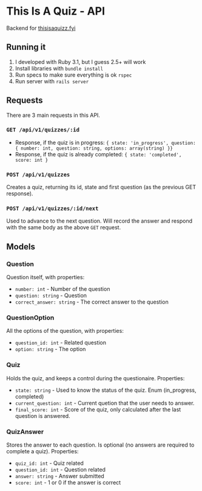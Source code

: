 # This Is A Quiz - API

Backend for [thisisaquizz.fyi](https://thisisaquizz.fyi)

## Running it

1. I developed with Ruby 3.1, but I guess 2.5+ will work
2. Install libraries with `bundle install`
3. Run specs to make sure everything is ok `rspec`
4. Run server with `rails server`

## Requests

There are 3 main requests in this API.

### `GET /api/v1/quizzes/:id`

- Response, if the quiz is in progress: `{ state: 'in_progress', question: { number: int, question: string, options: array(string) }}`
- Response, if the quiz is already completed: `{ state: 'completed', score: int }`

### `POST /api/v1/quizzes`

Creates a quiz, returning its id, state and first question (as the previous GET response).

### `POST /api/v1/quizzes/:id/next`

Used to advance to the next question. Will record the answer and respond with the same body as the above `GET` request.

## Models

### Question

Question itself, with properties:
- `number: int` - Number of the question
- `question: string` - Question
- `correct_answer: string` - The correct answer to the question

### QuestionOption

All the options of the question, with properties:
- `question_id: int` - Related question
- `option: string` - The option

### Quiz

Holds the quiz, and keeps a control during the questionaire. Properties:
- `state: string` - Used to know the status of the quiz. Enum (in_progress, completed)
- `current_question: int` - Current quetion that the user needs to answer.
- `final_score: int` - Score of the quiz, only calculated after the last question is answered.

### QuizAnswer

Stores the answer to each question. Is optional (no answers are required to complete a quiz). Properties:
- `quiz_id: int` - Quiz related
- `question_id: int` - Question related
- `answer: string` - Answer submitted
- `score: int` - 1 or 0 if the answer is correct
